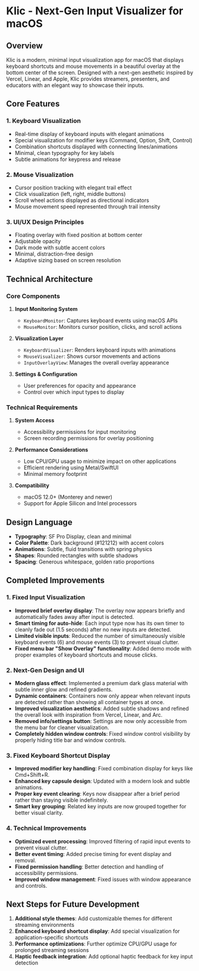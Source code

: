 # Klic - Next-Gen Input Visualizer for macOS

## Overview
Klic is a modern, minimal input visualization app for macOS that displays keyboard shortcuts and mouse movements in a beautiful overlay at the bottom center of the screen. Designed with a next-gen aesthetic inspired by Vercel, Linear, and Apple, Klic provides streamers, presenters, and educators with an elegant way to showcase their inputs.

## Core Features

### 1. Keyboard Visualization
- Real-time display of keyboard inputs with elegant animations
- Special visualization for modifier keys (Command, Option, Shift, Control)
- Combination shortcuts displayed with connecting lines/animations
- Minimal, clean typography for key labels
- Subtle animations for keypress and release

### 2. Mouse Visualization
- Cursor position tracking with elegant trail effect
- Click visualization (left, right, middle buttons)
- Scroll wheel actions displayed as directional indicators
- Mouse movement speed represented through trail intensity

### 3. UI/UX Design Principles
- Floating overlay with fixed position at bottom center
- Adjustable opacity
- Dark mode with subtle accent colors
- Minimal, distraction-free design
- Adaptive sizing based on screen resolution

## Technical Architecture

### Core Components

1. **Input Monitoring System**
   - `KeyboardMonitor`: Captures keyboard events using macOS APIs
   - `MouseMonitor`: Monitors cursor position, clicks, and scroll actions

2. **Visualization Layer**
   - `KeyboardVisualizer`: Renders keyboard inputs with animations
   - `MouseVisualizer`: Shows cursor movements and actions
   - `InputOverlayView`: Manages the overall overlay appearance

3. **Settings & Configuration**
   - User preferences for opacity and appearance
   - Control over which input types to display

### Technical Requirements

1. **System Access**
   - Accessibility permissions for input monitoring
   - Screen recording permissions for overlay positioning

2. **Performance Considerations**
   - Low CPU/GPU usage to minimize impact on other applications
   - Efficient rendering using Metal/SwiftUI
   - Minimal memory footprint

3. **Compatibility**
   - macOS 12.0+ (Monterey and newer)
   - Support for Apple Silicon and Intel processors

## Design Language

- **Typography**: SF Pro Display, clean and minimal
- **Color Palette**: Dark background (#121212) with accent colors
- **Animations**: Subtle, fluid transitions with spring physics
- **Shapes**: Rounded rectangles with subtle shadows
- **Spacing**: Generous whitespace, golden ratio proportions

## Completed Improvements

### 1. Fixed Input Visualization
- **Improved brief overlay display**: The overlay now appears briefly and automatically fades away after input is detected.
- **Smart timing for auto-hide**: Each input type now has its own timer to cleanly fade out (1.5 seconds) after no new inputs are detected.
- **Limited visible inputs**: Reduced the number of simultaneously visible keyboard events (6) and mouse events (3) to prevent visual clutter.
- **Fixed menu bar "Show Overlay" functionality**: Added demo mode with proper examples of keyboard shortcuts and mouse clicks.

### 2. Next-Gen Design and UI
- **Modern glass effect**: Implemented a premium dark glass material with subtle inner glow and refined gradients.
- **Dynamic containers**: Containers now only appear when relevant inputs are detected rather than showing all container types at once.
- **Improved visualization aesthetics**: Added subtle shadows and refined the overall look with inspiration from Vercel, Linear, and Arc.
- **Removed info/settings button**: Settings are now only accessible from the menu bar for cleaner visualization.
- **Completely hidden window controls**: Fixed window control visibility by properly hiding title bar and window controls.

### 3. Fixed Keyboard Shortcut Display
- **Improved modifier key handling**: Fixed combination display for keys like Cmd+Shift+R.
- **Enhanced key capsule design**: Updated with a modern look and subtle animations.
- **Proper key event clearing**: Keys now disappear after a brief period rather than staying visible indefinitely.
- **Smart key grouping**: Related key inputs are now grouped together for better visual clarity.

### 4. Technical Improvements
- **Optimized event processing**: Improved filtering of rapid input events to prevent visual clutter.
- **Better event timing**: Added precise timing for event display and removal.
- **Fixed permission handling**: Better detection and handling of accessibility permissions.
- **Improved window management**: Fixed issues with window appearance and controls.

## Next Steps for Future Development
1. **Additional style themes**: Add customizable themes for different streaming environments
2. **Enhanced keyboard shortcut display**: Add special visualization for application-specific shortcuts
3. **Performance optimizations**: Further optimize CPU/GPU usage for prolonged streaming sessions
4. **Haptic feedback integration**: Add optional haptic feedback for key input detection 
